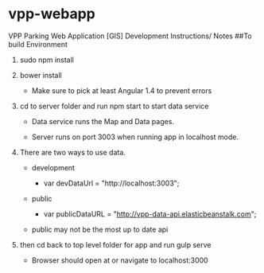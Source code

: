 # vpp-webapp
VPP Parking Web Application [GIS]
Development Instructions/ Notes
##To build Environment
1. sudo npm install

2. bower install

    - Make sure to pick at least Angular 1.4 to prevent errors

3. cd to server folder and run npm start to start data service

    - Data service runs the Map and Data pages.  

    - Server runs on port 3003 when running app in localhost mode.

4. There are two ways to use data.

    - development

      - var devDataUrl = "http://localhost:3003";

    - public

      - var publicDataURL = "http://vpp-data-api.elasticbeanstalk.com";

    - public may not be the most up to date api 

5. then cd back to top level folder for app and run gulp serve

    - Browser should open at or navigate to localhost:3000

